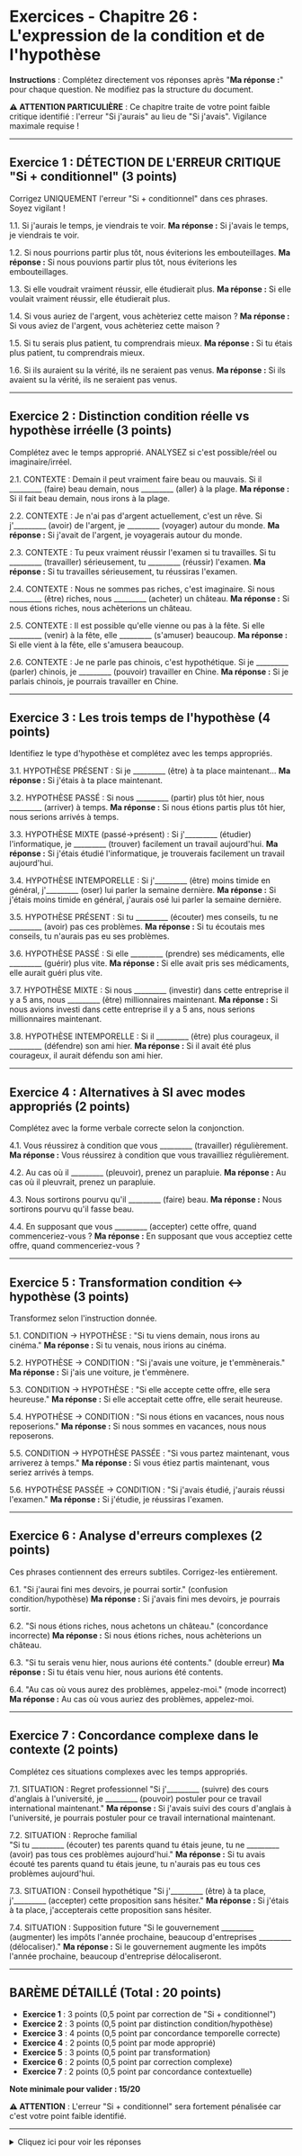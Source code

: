 # Exercices - Chapitre 26 : L'expression de la condition et de l'hypothèse

**Instructions** : Complétez directement vos réponses après "**Ma réponse :**" pour chaque question. Ne modifiez pas la structure du document.

**⚠️ ATTENTION PARTICULIÈRE** : Ce chapitre traite de votre point faible critique identifié : l'erreur "Si j'aurais" au lieu de "Si j'avais". Vigilance maximale requise !

---

## Exercice 1 : DÉTECTION DE L'ERREUR CRITIQUE "Si + conditionnel" (3 points)

Corrigez UNIQUEMENT l'erreur "Si + conditionnel" dans ces phrases. Soyez vigilant !

1.1. Si j'aurais le temps, je viendrais te voir.
**Ma réponse :** Si j'avais le temps, je viendrais te voir.

1.2. Si nous pourrions partir plus tôt, nous éviterions les embouteillages.
**Ma réponse :** Si nous pouvions partir plus tôt, nous éviterions les embouteillages.

1.3. Si elle voudrait vraiment réussir, elle étudierait plus.
**Ma réponse :**  Si elle voulait vraiment réussir, elle étudierait plus.

1.4. Si vous auriez de l'argent, vous achèteriez cette maison ?
**Ma réponse :** Si vous aviez de l'argent, vous achèteriez cette maison ?

1.5. Si tu serais plus patient, tu comprendrais mieux.
**Ma réponse :** Si tu étais plus patient, tu comprendrais mieux.

1.6. Si ils auraient su la vérité, ils ne seraient pas venus.
**Ma réponse :** Si ils avaient su la vérité, ils ne seraient pas venus.

---

## Exercice 2 : Distinction condition réelle vs hypothèse irréelle (3 points)

Complétez avec le temps approprié. ANALYSEZ si c'est possible/réel ou imaginaire/irréel.

2.1. CONTEXTE : Demain il peut vraiment faire beau ou mauvais.
Si il _________ (faire) beau demain, nous _________ (aller) à la plage.
**Ma réponse :** Si il fait beau demain, nous irons à la plage.

2.2. CONTEXTE : Je n'ai pas d'argent actuellement, c'est un rêve.
Si j'_________ (avoir) de l'argent, je _________ (voyager) autour du monde.
**Ma réponse :** Si j'avait de l'argent, je voyagerais autour du monde.

2.3. CONTEXTE : Tu peux vraiment réussir l'examen si tu travailles.
Si tu _________ (travailler) sérieusement, tu _________ (réussir) l'examen.
**Ma réponse :** Si tu travailles sérieusement, tu réussiras l'examen.

2.4. CONTEXTE : Nous ne sommes pas riches, c'est imaginaire.
Si nous _________ (être) riches, nous _________ (acheter) un château.
**Ma réponse :**  Si nous étions riches, nous achèterions un château.

2.5. CONTEXTE : Il est possible qu'elle vienne ou pas à la fête.
Si elle _________ (venir) à la fête, elle _________ (s'amuser) beaucoup.
**Ma réponse :**  Si elle vient à la fête, elle s'amusera beaucoup.

2.6. CONTEXTE : Je ne parle pas chinois, c'est hypothétique.
Si je _________ (parler) chinois, je _________ (pouvoir) travailler en Chine.
**Ma réponse :** Si je parlais chinois, je pourrais travailler en Chine.

---

## Exercice 3 : Les trois temps de l'hypothèse (4 points)

Identifiez le type d'hypothèse et complétez avec les temps appropriés.

3.1. HYPOTHÈSE PRÉSENT : Si je _________ (être) à ta place maintenant...
**Ma réponse :** Si j'étais à ta place maintenant.

3.2. HYPOTHÈSE PASSÉ : Si nous _________ (partir) plus tôt hier, nous _________ (arriver) à temps.
**Ma réponse :** Si nous étions partis plus tôt hier, nous serions arrivés à temps.

3.3. HYPOTHÈSE MIXTE (passé→présent) : Si j'_________ (étudier) l'informatique, je _________ (trouver) facilement un travail aujourd'hui.
**Ma réponse :** Si j'étais étudié l'informatique, je trouverais facilement un travail aujourd'hui.

3.4. HYPOTHÈSE INTEMPORELLE : Si j'_________ (être) moins timide en général, j'_________ (oser) lui parler la semaine dernière.
**Ma réponse :** Si j'étais moins timide en général, j'aurais osé lui parler la semaine dernière.

3.5. HYPOTHÈSE PRÉSENT : Si tu _________ (écouter) mes conseils, tu ne _________ (avoir) pas ces problèmes.
**Ma réponse :** Si tu écoutais mes conseils, tu n'aurais pas eu ses problèmes.

3.6. HYPOTHÈSE PASSÉ : Si elle _________ (prendre) ses médicaments, elle _________ (guérir) plus vite.
**Ma réponse :** Si elle avait pris ses médicaments, elle aurait guéri plus vite.

3.7. HYPOTHÈSE MIXTE : Si nous _________ (investir) dans cette entreprise il y a 5 ans, nous _________ (être) millionnaires maintenant.
**Ma réponse :** Si nous avions investi dans cette entreprise il y a 5 ans, nous serions millionnaires maintenant.

3.8. HYPOTHÈSE INTEMPORELLE : Si il _________ (être) plus courageux, il _________ (défendre) son ami hier.
**Ma réponse :** Si il avait été plus courageux, il aurait défendu son ami hier.

---

## Exercice 4 : Alternatives à SI avec modes appropriés (2 points)

Complétez avec la forme verbale correcte selon la conjonction.

4.1. Vous réussirez à condition que vous _________ (travailler) régulièrement.
**Ma réponse :** Vous réussirez à condition que vous travailliez régulièrement.

4.2. Au cas où il _________ (pleuvoir), prenez un parapluie.
**Ma réponse :** Au cas où il pleuvrait, prenez un parapluie.

4.3. Nous sortirons pourvu qu'il _________ (faire) beau.
**Ma réponse :** Nous sortirons pourvu qu'il fasse beau.

4.4. En supposant que vous _________ (accepter) cette offre, quand commenceriez-vous ?
**Ma réponse :** En supposant que vous acceptiez cette offre, quand commenceriez-vous ?

---

## Exercice 5 : Transformation condition ↔ hypothèse (3 points)

Transformez selon l'instruction donnée.

5.1. CONDITION → HYPOTHÈSE : "Si tu viens demain, nous irons au cinéma."
**Ma réponse :** Si tu venais, nous irions au cinéma.

5.2. HYPOTHÈSE → CONDITION : "Si j'avais une voiture, je t'emmènerais."
**Ma réponse :** Si j'ais une voiture, je t'emmènere.

5.3. CONDITION → HYPOTHÈSE : "Si elle accepte cette offre, elle sera heureuse."
**Ma réponse :** Si elle acceptait cette offre, elle serait heureuse.

5.4. HYPOTHÈSE → CONDITION : "Si nous étions en vacances, nous nous reposerions."
**Ma réponse :** Si nous sommes en vacances, nous nous reposerons.

5.5. CONDITION → HYPOTHÈSE PASSÉE : "Si vous partez maintenant, vous arriverez à temps."
**Ma réponse :** Si vous étiez partis maintenant, vous seriez arrivés à temps.

5.6. HYPOTHÈSE PASSÉE → CONDITION : "Si j'avais étudié, j'aurais réussi l'examen."
**Ma réponse :** Si j'étudie, je réussiras l'examen.

---

## Exercice 6 : Analyse d'erreurs complexes (2 points)

Ces phrases contiennent des erreurs subtiles. Corrigez-les entièrement.

6.1. "Si j'aurai fini mes devoirs, je pourrai sortir." (confusion condition/hypothèse)
**Ma réponse :** Si j'avais fini mes devoirs, je pourrais sortir.

6.2. "Si nous étions riches, nous achetons un château." (concordance incorrecte)
**Ma réponse :**  Si nous étions riches, nous achèterions un château.

6.3. "Si tu serais venu hier, nous aurions été contents." (double erreur)
**Ma réponse :** Si tu étais venu hier, nous aurions été contents.

6.4. "Au cas où vous aurez des problèmes, appelez-moi." (mode incorrect)
**Ma réponse :** Au cas où vous auriez des problèmes, appelez-moi.

---

## Exercice 7 : Concordance complexe dans le contexte (2 points)

Complétez ces situations complexes avec les temps appropriés.

7.1. SITUATION : Regret professionnel
"Si j'_________ (suivre) des cours d'anglais à l'université, je _________ (pouvoir) postuler pour ce travail international maintenant."
**Ma réponse :** Si j'avais suivi des cours d'anglais à l'université, je pourrais postuler pour ce travail international maintenant.

7.2. SITUATION : Reproche familial  
"Si tu _________ (écouter) tes parents quand tu étais jeune, tu ne _________ (avoir) pas tous ces problèmes aujourd'hui."
**Ma réponse :** Si tu avais écouté tes parents quand tu étais jeune, tu n'aurais pas eu tous ces problèmes aujourd'hui. 

7.3. SITUATION : Conseil hypothétique
"Si j'_________ (être) à ta place, j'_________ (accepter) cette proposition sans hésiter."
**Ma réponse :** Si j'étais à ta place, j'accepterais cette proposition sans hésiter.

7.4. SITUATION : Supposition future
"Si le gouvernement _________ (augmenter) les impôts l'année prochaine, beaucoup d'entreprises _________ (délocaliser)."
**Ma réponse :** Si le gouvernement augmente les impôts l'année prochaine, beaucoup d'entreprise délocaliseront.

---

## BARÈME DÉTAILLÉ (Total : 20 points)

- **Exercice 1** : 3 points (0,5 point par correction de "Si + conditionnel")
- **Exercice 2** : 3 points (0,5 point par distinction condition/hypothèse)
- **Exercice 3** : 4 points (0,5 point par concordance temporelle correcte)
- **Exercice 4** : 2 points (0,5 point par mode approprié)
- **Exercice 5** : 3 points (0,5 point par transformation)
- **Exercice 6** : 2 points (0,5 point par correction complexe)
- **Exercice 7** : 2 points (0,5 point par concordance contextuelle)

**Note minimale pour valider : 15/20**

**⚠️ ATTENTION** : L'erreur "Si + conditionnel" sera fortement pénalisée car c'est votre point faible identifié.

---

<details>
<summary>Cliquez ici pour voir les réponses</summary>

### Exercice 1 - Correction "Si + conditionnel"
1.1 : Si j'**avais** le temps, je viendrais te voir.
1.2 : Si nous **pouvions** partir plus tôt, nous éviterions les embouteillages.
1.3 : Si elle **voulait** vraiment réussir, elle étudierait plus.
1.4 : Si vous **aviez** de l'argent, vous achèteriez cette maison ?
1.5 : Si tu **étais** plus patient, tu comprendrais mieux.
1.6 : Si ils **avaient** su la vérité, ils ne seraient pas venus.

### Exercice 2 - Condition vs Hypothèse
2.1 : Si il **fait** beau demain, nous **irons** à la plage. (condition réelle)
2.2 : Si j'**avais** de l'argent, je **voyagerais** autour du monde. (hypothèse)
2.3 : Si tu **travailles** sérieusement, tu **réussiras** l'examen. (condition réelle)
2.4 : Si nous **étions** riches, nous **achèterions** un château. (hypothèse)
2.5 : Si elle **vient** à la fête, elle **s'amusera** beaucoup. (condition réelle)
2.6 : Si je **parlais** chinois, je **pourrais** travailler en Chine. (hypothèse)

### Exercice 3 - Types d'hypothèse
3.1 : Si je **étais** à ta place maintenant... (hypothèse présent)
3.2 : Si nous **étions partis** plus tôt hier, nous **serions arrivés** à temps. (hypothèse passé)
3.3 : Si j'**avais étudié** l'informatique, je **trouverais** facilement un travail aujourd'hui. (mixte)
3.4 : Si j'**étais** moins timide en général, j'**aurais osé** lui parler la semaine dernière. (intemporelle)
3.5 : Si tu **écoutais** mes conseils, tu n'**aurais** pas ces problèmes. (hypothèse présent)
3.6 : Si elle **avait pris** ses médicaments, elle **aurait guéri** plus vite. (hypothèse passé)
3.7 : Si nous **avions investi** dans cette entreprise il y a 5 ans, nous **serions** millionnaires maintenant. (mixte)
3.8 : Si il **était** plus courageux, il **aurait défendu** son ami hier. (intemporelle)

### Exercice 4 - Alternatives à SI
4.1 : travailliez (subjonctif avec "à condition que")
4.2 : pleuvrait (conditionnel avec "au cas où")
4.3 : fasse (subjonctif avec "pourvu que")
4.4 : acceptiez (subjonctif avec "en supposant que")

### Exercice 5 - Transformations
5.1 : Si tu venais demain, nous irions au cinéma.
5.2 : Si j'ai une voiture, je t'emmènerai.
5.3 : Si elle acceptait cette offre, elle serait heureuse.
5.4 : Si nous sommes en vacances, nous nous reposerons.
5.5 : Si vous étiez partis maintenant, vous seriez arrivés à temps.
5.6 : Si j'étudie, je réussirai l'examen.

### Exercice 6 - Corrections complexes
6.1 : Si j'**ai** fini mes devoirs, je pourrai sortir.
6.2 : Si nous étions riches, nous **achèterions** un château.
6.3 : Si tu **étais venu** hier, nous aurions été contents.
6.4 : Au cas où vous **auriez** des problèmes, appelez-moi.

### Exercice 7 - Concordance complexe
7.1 : Si j'**avais suivi** des cours d'anglais à l'université, je **pourrais** postuler pour ce travail international maintenant.
7.2 : Si tu **avais écouté** tes parents quand tu étais jeune, tu n'**aurais** pas tous ces problèmes aujourd'hui.
7.3 : Si j'**étais** à ta place, j'**accepterais** cette proposition sans hésiter.
7.4 : Si le gouvernement **augmente** les impôts l'année prochaine, beaucoup d'entreprises **délocaliseront**.

</details>
